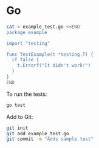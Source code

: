 Go
==

```bash
cat > example_test.go <<END
package example

import "testing"

func TestExample(t *testing.T) {
  if false {
    t.Errorf("It didn't work!")
  }
}
END
```

To run the tests:

```bash
go test
```

Add to Git:

```bash
git init
git add example_test.go
git commit -m "Adds sample test"
```
